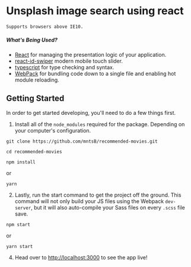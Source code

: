 # Unsplash image search using react

    Supports browsers above IE10.

##### What's Being Used?

- [React](http://facebook.github.io/react/) for managing the presentation logic of your application.
- [react-id-swiper](https://github.com/kidjp85/react-id-swipe) modern mobile touch slider.
- [typescript](https://www.typescriptlang.org/) for type checking and syntax.
- [WebPack](http://webpack.github.io/) for bundling code down to a single file and enabling hot module reloading.

## Getting Started

In order to get started developing, you'll need to do a few things first.

1. Install all of the `node_modules` required for the package. Depending on your computer's configuration.

```
git clone https://github.com/mntsB/recommended-movies.git
```

```
cd recommended-movies
```

```
npm install
```

or

```
yarn
```

2. Lastly, run the start command to get the project off the ground. This command will not only build your JS files using the Webpack `dev-server`, but it will also auto-compile your Sass files on every `.scss` file save.

```
npm start
```

or

```
yarn start
```

4. Head over to [http://localhost:3000](http://localhost:3000) to see the app live!
